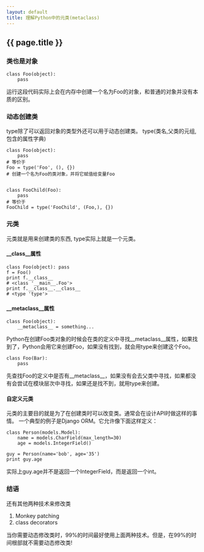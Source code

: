 ```yaml
---
layout: default
title: 理解Python中的元类(metaclass)
---
```



## {{ page.title }}


### 类也是对象

```
class Foo(object):
    pass
```
运行这段代码实际上会在内存中创建一个名为Foo的对象，和普通的对象并没有本质的区别。


### 动态创建类
type除了可以返回对象的类型外还可以用于动态创建类。
type(类名,父类的元组,包含的属性字典)

```
class Foo(object):
    pass
# 等价于
Foo = type('Foo', (), {})
# 创建一个名为Foo的类对象，并将它赋值给变量Foo


class FooChild(Foo):
    pass
# 等价于
FooChild = type('FooChild', (Foo,), {})
```

### 元类
元类就是用来创建类的东西, type实际上就是一个元类。


#### __class__属性
```
class Foo(object): pass
f = Foo()
print f.__class__
# <class '__main__.Foo'>
print f.__class__.__class__
# <type 'type'>
```


#### __metaclass__属性
```
class Foo(object):
    __metaclass__ = something...
```
Python在创建Foo类对象的时候会在类的定义中寻找__metaclass__属性，如果找到了，Python会用它来创建Foo，如果没有找到，就会用type来创建这个Foo。

```
class Foo(Bar):
    pass
```
先查找Foo的定义中是否有__metaclass__，如果没有会去父类中寻找，如果都没有会尝试在模块层次中寻找，如果还是找不到，就用type来创建。


#### 自定义元类
元类的主要目的就是为了在创建类时可以改变类。通常会在设计API时做这样的事情。
一个典型的例子是Django ORM。它允许像下面这样定义：
```
class Person(models.Model):
    name = models.CharField(max_length=30)
    age = models.IntegerField()

guy = Person(name='bob', age='35')
print guy.age
```
实际上guy.age并不是返回一个IntegerField，而是返回一个int。


### 结语
还有其他两种技术来修改类

1. Monkey patching
2. class decorators

当你需要动态修改类时，99%的时间最好使用上面两种技术。但是，在99%的时间根部就不需要动态修改类!

